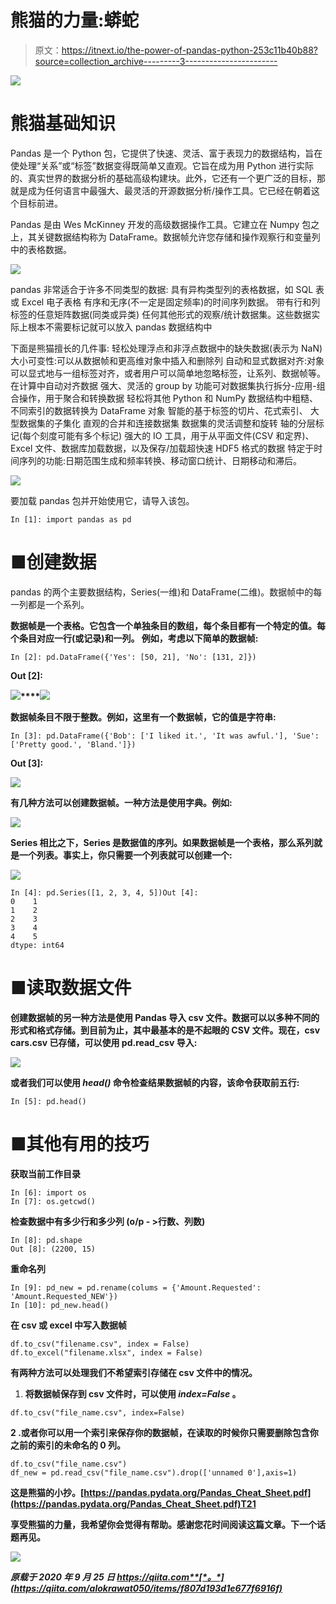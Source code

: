 # 熊猫的力量:蟒蛇

> 原文：<https://itnext.io/the-power-of-pandas-python-253c11b40b88?source=collection_archive---------3----------------------->

![](img/7feb9b2aeabe7ca049ef571cbf3645d4.png)

# 熊猫基础知识

Pandas 是一个 Python 包，它提供了快速、灵活、富于表现力的数据结构，旨在使处理“关系”或“标签”数据变得既简单又直观。它旨在成为用 Python 进行实际的、真实世界的数据分析的基础高级构建块。此外，它还有一个更广泛的目标，那就是成为任何语言中最强大、最灵活的开源数据分析/操作工具。它已经在朝着这个目标前进。

Pandas 是由 Wes McKinney 开发的高级数据操作工具。它建立在 Numpy 包之上，其关键数据结构称为 DataFrame。数据帧允许您存储和操作观察行和变量列中的表格数据。

![](img/96709f7acb54e819a5b89356185899c9.png)

pandas 非常适合于许多不同类型的数据:
具有异构类型列的表格数据，如 SQL 表或 Excel 电子表格
有序和无序(不一定是固定频率)的时间序列数据。
带有行和列标签的任意矩阵数据(同类或异类)
任何其他形式的观察/统计数据集。这些数据实际上根本不需要标记就可以放入 pandas 数据结构中

下面是熊猫擅长的几件事:
轻松处理浮点和非浮点数据中的缺失数据(表示为 NaN)
大小可变性:可以从数据帧和更高维对象中插入和删除列
自动和显式数据对齐:对象可以显式地与一组标签对齐，或者用户可以简单地忽略标签，让系列、数据帧等。在计算中自动对齐数据
强大、灵活的 group by 功能可对数据集执行拆分-应用-组合操作，用于聚合和转换数据
轻松将其他 Python 和 NumPy 数据结构中粗糙、不同索引的数据转换为 DataFrame 对象
智能的基于标签的切片、花式索引、 大型数据集的子集化
直观的合并和连接数据集
数据集的灵活调整和旋转
轴的分层标记(每个刻度可能有多个标记)
强大的 IO 工具，用于从平面文件(CSV 和定界)、Excel 文件、数据库加载数据，以及保存/加载超快速 HDF5 格式的数据
特定于时间序列的功能:日期范围生成和频率转换、移动窗口统计、日期移动和滞后。

![](img/a4258edc432f2f0c6589145b95200deb.png)

要加载 pandas 包并开始使用它，请导入该包。

```
In [1]: import pandas as pd
```

# ■创建数据

pandas 的两个主要数据结构，Series(一维)和 DataFrame(二维)。数据帧中的每一列都是一个系列。

 **数据帧是一个表格。它包含一个单独条目的数组，每个条目都有一个特定的值。每个条目对应一行(或记录)和一列。
例如，考虑以下简单的数据帧:**

```
In [2]: pd.DataFrame({'Yes': [50, 21], 'No': [131, 2]})
```

**Out [2]:**

**![](img/469fbf4e5ffef6e111ad3663f790fcc8.png)****![](img/bacf5989aa9a751696800178a466ad9c.png)**

**数据帧条目不限于整数。例如，这里有一个数据帧，它的值是字符串:**

```
In [3]: pd.DataFrame({'Bob': ['I liked it.', 'It was awful.'], 'Sue': ['Pretty good.', 'Bland.']})
```

**Out [3]:**

**![](img/3f69c5687d822831af68e36d6a521dd6.png)**

**有几种方法可以创建数据帧。一种方法是使用字典。例如:**

**![](img/2e995ee13d02db4bb719d7f306f4ed7d.png)**

****Series**
相比之下，Series 是数据值的序列。如果数据帧是一个表格，那么系列就是一个列表。事实上，你只需要一个列表就可以创建一个:**

**![](img/cfd587503e4c3bd580fbc4fdc9a7c739.png)**

```
In [4]: pd.Series([1, 2, 3, 4, 5])Out [4]: 
0    1
1    2
2    3
3    4
4    5
dtype: int64
```

# **■读取数据文件**

**创建数据帧的另一种方法是使用 Pandas 导入 csv 文件。数据可以以多种不同的形式和格式存储。到目前为止，其中最基本的是不起眼的 CSV 文件。现在，csv cars.csv 已存储，可以使用 pd.read_csv 导入:**

**![](img/47a5a35ffd35573ecf0301d92cd0151a.png)**

**或者我们可以使用 *head()* 命令检查结果数据帧的内容，该命令获取前五行:**

```
In [5]: pd.head()
```

# **■其他有用的技巧**

****获取当前工作目录****

```
In [6]: import os
In [7]: os.getcwd()
```

****检查数据中有多少行和多少列**
(o/p - >行数、列数)**

```
In [8]: pd.shape
Out [8]: (2200, 15)
```

****重命名列****

```
In [9]: pd_new = pd.rename(colums = {'Amount.Requested': 'Amount.Requested_NEW'})  
In [10]: pd_new.head()
```

****在 csv 或 excel 中写入数据帧****

```
df.to_csv("filename.csv", index = False)
df.to_excel("filename.xlsx", index = False)
```

**有两种方法可以处理我们不希望索引存储在 csv 文件中的情况。**

1.  **将数据帧保存到 csv 文件时，可以使用 *index=False* 。**

```
df.to_csv("file_name.csv", index=False)
```

**2 .或者你可以用一个索引来保存你的数据帧，在读取的时候你只需要删除包含你之前的索引的未命名的 0 列。**

```
df.to_csv("file_name.csv")
df_new = pd.read_csv("file_name.csv").drop(['unnamed 0'],axis=1)
```

**这是熊猫的小抄。[https://pandas.pydata.org/Pandas_Cheat_Sheet.pdf](https://pandas.pydata.org/Pandas_Cheat_Sheet.pdf)T21**

**享受熊猫的力量，我希望你会觉得有帮助。感谢您花时间阅读这篇文章。下一个话题再见。**

**![](img/a62ca33e13690cb5f9c021ddabb38bbb.png)**

***原载于 2020 年 9 月 25 日 https://qiita.com**[*。*](https://qiita.com/alokrawat050/items/f807d193d1e677f6916f)***